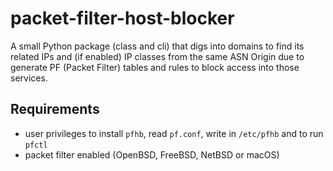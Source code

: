 # packet-filter-host-blocker


A small Python package (class and cli) that digs into domains to find its related IPs and (if enabled) IP classes from the same ASN Origin due to generate PF (Packet Filter) tables and rules to block access into those services.


## Requirements

* user privileges to install `pfhb`, read `pf.conf`, write in `/etc/pfhb` and to run `pfctl`
* packet filter enabled (OpenBSD, FreeBSD, NetBSD or macOS)
